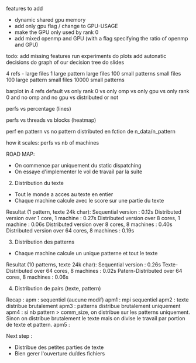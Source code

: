 features to add

- dynamic shared gpu memory
- add only gpu flag / change to GPU-USAGE
- make the GPU only used by rank 0
- add mixed openmp and GPU (with a flag specifying the ratio of openmp and GPU)

todo:
add missing features
run experiments
do plots
add autonatic decisions
do graph of our decision tree
do slides

4 refs -
large files 1 large pattern
large files 100 small patterns
small files 100 large pattern
small files 10000 small patterns

barplot in 4 refs
default vs only rank 0 vs only omp vs only gpu vs only rank 0 and no omp and no gpu vs distributed or not

perfs vs percentage (lines)

perfs vs threads vs blocks (heatmap)

perf en pattern vs no pattern distributed en fction de n_data/n_pattern

how it scales:
perfs vs nb of machines

ROAD MAP:

- On commence par uniquement du static dispatching
- On essaye d'implementer le vol de travail par la suite

2. Distribution du texte

- Tout le monde a acces au texte en entier
- Chaque machine calcule avec le score sur une partie du texte

Resultat (1 pattern, texte 24k char):
Sequential version : 0.12s
Distributed version over 1 core, 1 machine : 0.27s
Distributed version over 8 cores, 1 machine : 0.06s
Distributed version over 8 cores, 8 machines : 0.40s
Distributed version over 64 cores, 8 machines : 0.19s

3. Distribution des patterns

- Chaque machine calcule un unique patterne et tout le texte

Resultat (10 patterns, texte 24k char):
Sequential version : 0.26s
Texte-Distributed over 64 cores, 8 machines : 0.02s
Patern-Distributed over 64 cores, 8 machines : 0.06s

4. Distribution de pairs (texte, pattern)

Recap :
apm : sequentiel (aucune modif)
apm1 : mpi sequentiel
apm2 : texte distribue brutalement
apm3 : patterns distribue brutalement uniquement
apm4 : si nb pattern > comm_size, on distribue sur les patterns uniquement. Sinon on distribue brutalement le texte mais on divise le travail par portion de texte et pattern.
apm5 :

Next step :

- Distribue des petites parties de texte
- Bien gerer l'ouverture du/des fichiers
